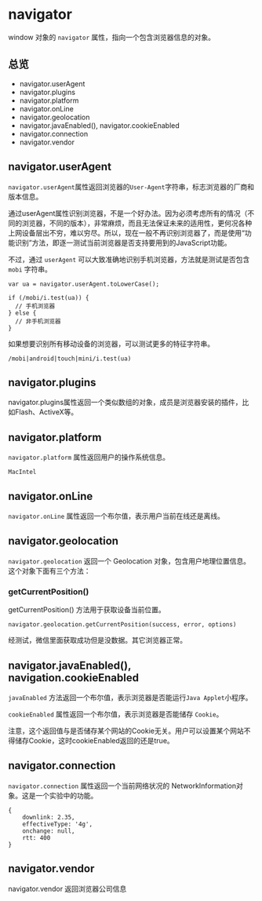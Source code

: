 # navigator

window 对象的 `navigator` 属性，指向一个包含浏览器信息的对象。

## 总览

- navigator.userAgent
- navigator.plugins
- navigator.platform
- navigator.onLine
- navigator.geolocation
- navigator.javaEnabled(), navigator.cookieEnabled
- navigator.connection
- navigator.vendor


## navigator.userAgent

`navigator.userAgent`属性返回浏览器的`User-Agent`字符串，标志浏览器的厂商和版本信息。

通过userAgent属性识别浏览器，不是一个好办法。因为必须考虑所有的情况（不同的浏览器，不同的版本），非常麻烦，而且无法保证未来的适用性，更何况各种上网设备层出不穷，难以穷尽。所以，现在一般不再识别浏览器了，而是使用“功能识别”方法，即逐一测试当前浏览器是否支持要用到的JavaScript功能。

不过，通过 `userAgent` 可以大致准确地识别手机浏览器，方法就是测试是否包含`mobi` 字符串。

```
var ua = navigator.userAgent.toLowerCase();

if (/mobi/i.test(ua)) {
  // 手机浏览器
} else {
  // 非手机浏览器
}
```

如果想要识别所有移动设备的浏览器，可以测试更多的特征字符串。

```
/mobi|android|touch|mini/i.test(ua)
```

## navigator.plugins

navigator.plugins属性返回一个类似数组的对象，成员是浏览器安装的插件，比如Flash、ActiveX等。

## navigator.platform

`navigator.platform` 属性返回用户的操作系统信息。

```
MacIntel
```

## navigator.onLine

`navigator.onLine` 属性返回一个布尔值，表示用户当前在线还是离线。

## navigator.geolocation

`navigator.geolocation` 返回一个 Geolocation 对象，包含用户地理位置信息。这个对象下面有三个方法：

### getCurrentPosition()
getCurrentPosition() 方法用于获取设备当前位置。

```
navigator.geolocation.getCurrentPosition(success, error, options)
```

经测试，微信里面获取成功但是没数据。其它浏览器正常。

## navigator.javaEnabled(), navigation.cookieEnabled

`javaEnabled` 方法返回一个布尔值，表示浏览器是否能运行`Java Applet`小程序。

`cookieEnabled` 属性返回一个布尔值，表示浏览器是否能储存 `Cookie`。

注意，这个返回值与是否储存某个网站的Cookie无关。用户可以设置某个网站不得储存Cookie，这时cookieEnabled返回的还是true。

## navigator.connection

`navigator.connection` 属性返回一个当前网络状况的 NetworkInformation对象。这是一个实验中的功能。

```
{
    downlink: 2.35,
    effectiveType: '4g',
    onchange: null,
    rtt: 400
}
```

## navigator.vendor 

navigator.vendor 返回浏览器公司信息
